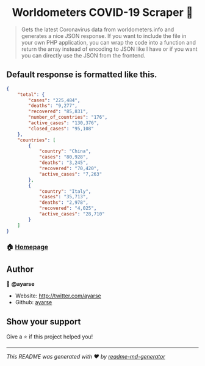 <h1 align="center">Worldometers COVID-19 Scraper 👋</h1>
<p>
</p>

> 
> Gets the latest Coronavirus data from worldometers.info and generates a nice JSON response. If you want to include the file in your own PHP application, you can wrap the code into a function and return the array instead of encoding to JSON like I have or if you want you can directly use the JSON from the frontend.

## Default response is formatted like this.

```JSON
{
    "total": {
        "cases": "225,484",
        "deaths": "9,277",
        "recovered": "85,831",
        "number_of_countries": "176",
        "active_cases": "130,376",
        "closed_cases": "95,108"
    },
    "countries": [
        {
            "country": "China",
            "cases": "80,928",
            "deaths": "3,245",
            "recovered": "70,420",
            "active_cases": "7,263"
        },
        {
            "country": "Italy",
            "cases": "35,713",
            "deaths": "2,978",
            "recovered": "4,025",
            "active_cases": "28,710"
        }
    ]       
}
```

### 🏠 [Homepage](https://github.com/ayarse/WMCovid19)

## Author

👤 **@ayarse**

* Website: http://twitter.com/ayarse
* Github: [ayarse](https://github.com/ayarse)

## Show your support

Give a ⭐️ if this project helped you!

***
_This README was generated with ❤️ by [readme-md-generator](https://github.com/kefranabg/readme-md-generator)_